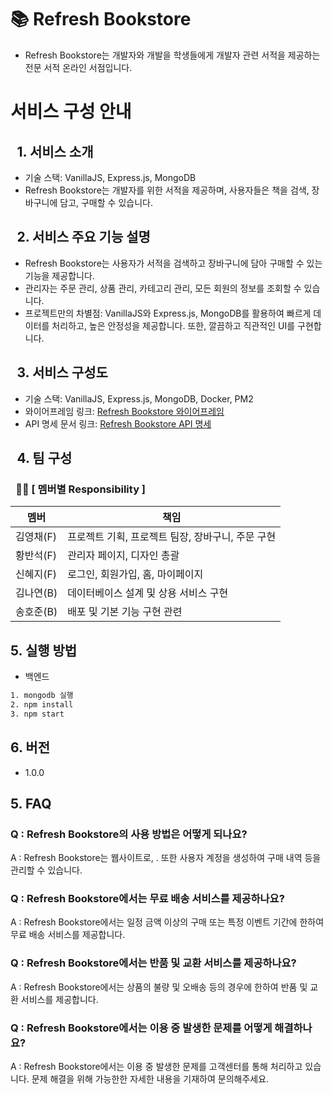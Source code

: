 # 📚 Refresh Bookstore

- Refresh Bookstore는 개발자와 개발을 학생들에게 개발자 관련 서적을 제공하는 전문 서적 온라인 서점입니다.

# 서비스 구성 안내

## &ensp;1. 서비스 소개

- 기술 스택: VanillaJS, Express.js, MongoDB
- Refresh Bookstore는 개발자를 위한 서적을 제공하며, 사용자들은 책을 검색, 장바구니에 담고, 구매할 수 있습니다.

## &ensp;2. 서비스 주요 기능 설명

- Refresh Bookstore는 사용자가 서적을 검색하고 장바구니에 담아 구매할 수 있는 기능을 제공합니다.
- 관리자는 주문 관리, 상품 관리, 카테고리 관리, 모든 회원의 정보를 조회할 수 있습니다.
- 프로젝트만의 차별점: VanillaJS와 Express.js, MongoDB를 활용하여 빠르게 데이터를 처리하고, 높은 안정성을 제공합니다. 또한, 깔끔하고 직관적인 UI를 구현합니다.

## &ensp;3. 서비스 구성도

- 기술 스택: VanillaJS, Express.js, MongoDB, Docker, PM2
- 와이어프레임 링크: [Refresh Bookstore 와이어프레임](https://www.notion.so/4-18-50f780066803467a83aeac4a4e4ef4b8)
- API 명세 문서 링크: [Refresh Bookstore API 명세](https://www.notion.so/API-e0ced6930cd04a838b51927ad733c709)

## &ensp;4. 팀 구성

### &ensp;💪🏻 [ 멤버별 Responsibility ]

| 멤버      | 책임                                  |
| --------- | ------------------------------------- |
| 김영채(F) | 프로젝트 기획, 프로젝트 팀장, 장바구니, 주문 구현 |
| 황반석(F) | 관리자 페이지, 디자인 총괄             |
| 신혜지(F) | 로그인, 회원가입, 홈, 마이페이지       |
| 김나연(B) | 데이터베이스 설계 및 상용 서비스 구현 |
| 송호준(B) | 배포 및 기본 기능 구현 관련           |

## 5. 실행 방법

- 백엔드

```bash
1. mongodb 실행
2. npm install
3. npm start
```

## 6. 버전

- 1.0.0

## 5. FAQ

### **Q : Refresh Bookstore의 사용 방법은 어떻게 되나요?**

A : Refresh Bookstore는 웹사이트로, . 또한 사용자 계정을 생성하여 구매 내역 등을 관리할 수 있습니다.

### **Q : Refresh Bookstore에서는 무료 배송 서비스를 제공하나요?**

A : Refresh Bookstore에서는 일정 금액 이상의 구매 또는 특정 이벤트 기간에 한하여 무료 배송 서비스를 제공합니다.

### **Q : Refresh Bookstore에서는 반품 및 교환 서비스를 제공하나요?**

A : Refresh Bookstore에서는 상품의 불량 및 오배송 등의 경우에 한하여 반품 및 교환 서비스를 제공합니다.

### **Q : Refresh Bookstore에서는 이용 중 발생한 문제를 어떻게 해결하나요?**

A : Refresh Bookstore에서는 이용 중 발생한 문제를 고객센터를 통해 처리하고 있습니다. 문제 해결을 위해 가능한한 자세한 내용을 기재하여 문의해주세요.
